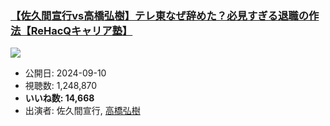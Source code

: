 ### [【佐久間宣行vs高橋弘樹】テレ東なぜ辞めた？必見すぎる退職の作法【ReHacQキャリア塾】](https://www.youtube.com/watch?v=PcMXSTSfqto)
[![](https://img.youtube.com/vi/PcMXSTSfqto/sddefault.jpg)](https://www.youtube.com/watch?v=PcMXSTSfqto)
-   公開日: 2024-09-10
-   視聴数: 1,248,870
-   **いいね数: 14,668**
-   出演者: 佐久間宣行, [高橋弘樹](/rehacq_fan/people/高橋弘樹 "wikilink")

